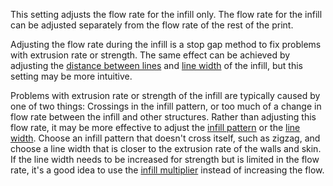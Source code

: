 This setting adjusts the flow rate for the infill only. The flow rate for the infill can be adjusted separately from the flow rate of the rest of the print.

Adjusting the flow rate during the infill is a stop gap method to fix problems with extrusion rate or strength. The same effect can be achieved by adjusting the [distance between lines](infill_line_distance.md) and [line width](infill_line_width.md) of the infill, but this setting may be more intuitive.

Problems with extrusion rate or strength of the infill are typically caused by one of two things: Crossings in the infill pattern, or too much of a change in flow rate between the infill and other structures. Rather than adjusting this flow rate, it may be more effective to adjust the [infill pattern](infill_pattern.md) or the [line width](infill_line_width.md). Choose an infill pattern that doesn't cross itself, such as zigzag, and choose a line width that is closer to the extrusion rate of the walls and skin. If the line width needs to be increased for strength but is limited in the flow rate, it's a good idea to use the [infill multiplier](infill_multiplier.md) instead of increasing the flow.